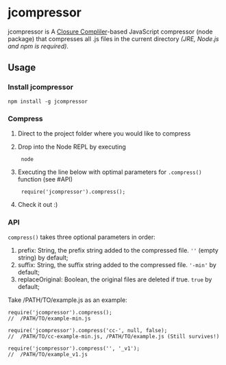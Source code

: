 # jcompressor
jcompressor is A [Closure Compliler](https://developers.google.com/closure/compiler)-based JavaScript compressor (node package) that compresses all .js files in the current directory *(JRE, Node.js and npm is required)*.

## Usage
### Install jcompressor

    npm install -g jcompressor

### Compress

1. Direct to the project folder where you would like to compress 
2. Drop into the Node REPL by executing

        node

3. Executing the line below with optimal parameters for `.compress()` function (see #API)

        require('jcompressor').compress();
    
4. Check it out :)

### API
`compress()` takes three optional parameters in order:

1. prefix: String, the prefix string added to the compressed file. `''` (empty string) by default;
2. suffix: String, the suffix string added to the compressed file. `'-min'` by default;
3. replaceOriginal: Boolean, the original files are deleted if true. `true` by default;

Take /PATH/TO/example.js as an example:  

    require('jcompressor').compress();
    //  /PATH/TO/example-min.js
    
    require('jcompressor').compress('cc-', null, false);
    //  /PATH/TO/cc-example-min.js, /PATH/TO/example.js (Still survives!)
    
    require('jcompressor').compress('', '_v1');
    //  /PATH/TO/example_v1.js


